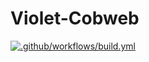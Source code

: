 # Violet-Cobweb

[![.github/workflows/build.yml](https://github.com/HoshigaIkaro/violet-cobweb-ui/actions/workflows/build.yml/badge.svg)](https://github.com/HoshigaIkaro/violet-cobweb-ui/actions/workflows/build.yml)